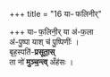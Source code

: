 +++
title = "16 याᳶ फलिनीर्"

+++
याᳶ फ॒लिनी॒र् या अ॑-फ॒ला  
अ॑-पु॒ष्पा याश् च॑ पु॒ष्पिणीः॑ ।  
बृह॒स्पति॑-**प्रसूता॒स्**  
ता नो॑ **मुञ्च॒न्त्व्** अँह॑सः ।